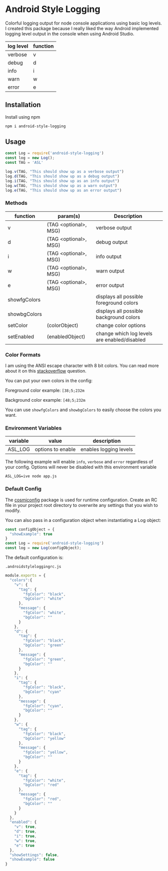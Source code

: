 # Android Style Logging

Colorful logging output for node console applications using basic log levels. I created this package because I really liked the way Android implemented logging level output in the console when using Android Studio.


| log level   | function |
|---------|----------|
| verbose | v        |
| debug   | d        |
| info    | i        |
| warn    | w        |
| error   | e        |

## Installation

Install using npm

``` bash
npm i android-style-logging
```

## Usage

``` javascript
const Log = require('android-style-logging')
const log = new Log();
const TAG = 'ASL'

log.v(TAG, "This should show up as a verbose output")
log.d(TAG, "This should show up as a debug output")
log.i(TAG, "This should show up as an info output")
log.w(TAG, "This should show up as a warn output")
log.e(TAG, "This should show up as an error output")
```




### Methods


| function | param(s)               | Description |
|----------|----------------------| - |
| v        | (TAG \<optional>, MSG) | verbose output |
| d        | (TAG \<optional>, MSG) | debug output |
| i        | (TAG \<optional>, MSG) | info output |
| w        | (TAG \<optional>, MSG) | warn output |
| e        | (TAG \<optional>, MSG) | error output |
|showfgColors |  | displays all possible foreground colors |
|showbgColors | | displays all possible background colors |
|setColor | (colorObject) | change color options |
|setEnabled | (enabledObject) | change which log levels are enabled/disabled |

### Color Formats

I am using the ANSI escape character with 8 bit colors. You can read more about it on this [stackoverflow](https://stackoverflow.com/questions/4842424/list-of-ansi-color-escape-sequences) question.

You can put your own colors in the config:

Foreground color example: `[38;5;232m`

Background color example: `[48;5;232m`

You can use `showfgColors` and `showbgColors` to easily choose the colors you want.

### Environment Variables
| variable | value               | description |
|----------|----------------------| - |
| ASL_LOG        | options to enable | enables logging levels |

The following example will enable `info`, `verbose` and `error` regardless of your config. Options will never be disabled with this environment variable
```
ASL_LOG=ive node app.js
```

### Default Config

The [cosmiconfig](https://github.com/davidtheclark/cosmiconfig) package is used for runtime configuration. Create an RC file in your project root directory to overwrite any settings that you wish to modify.

You can also pass in a configuration object when instantiating a Log object:

```JavaScript
const configObject = {
  "showExample": true
}
const Log = require('android-style-logging')
const log = new Log(configObject);
```

The default configuration is:

`.androidstyleloggingrc.js` 
```JavaScript
module.exports = {
  "colors":{
    "v": {
      "tag": {
        "fgColor": "black",
        "bgColor": "white"
      },
      "message": {
        "fgColor": "white",
        "bgColor": ""
      }
    },
    "d": {
      "tag": {
        "fgColor": "black",
        "bgColor": "green"
      },
      "message": {
        "fgColor": "green",
        "bgColor": ""
      }
    },
    "i": {
      "tag": {
        "fgColor": "black",
        "bgColor": "cyan"
      },
      "message": {
        "fgColor": "cyan",
        "bgColor": ""
      }
    },
    "w": {
      "tag": {
        "fgColor": "black",
        "bgColor": "yellow"
      },
      "message": {
        "fgColor": "yellow",
        "bgColor": ""
      }
    },
    "e": {
      "tag": {
        "fgColor": "white",
        "bgColor": "red"
      },
      "message": {
        "fgColor": "red",
        "bgColor": ""
      }
    }
  },
  "enabled": {
    "v": true,
    "d": true,
    "i": true,
    "w": true,
    "e": true
  },
  "showSettings": false,
  "showExample": false
}
```
